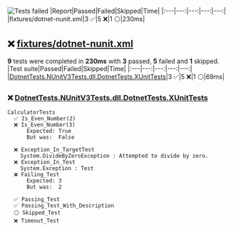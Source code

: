 ![Tests failed](https://img.shields.io/badge/tests-3%20passed%2C%205%20failed%2C%201%20skipped-critical)
|Report|Passed|Failed|Skipped|Time|
|:---|---:|---:|---:|---:|
|fixtures/dotnet-nunit.xml|3 ✅|5 ❌|1 ⚪|230ms|
## ❌ <a id="user-content-r0" href="#user-content-r0">fixtures/dotnet-nunit.xml</a>
**9** tests were completed in **230ms** with **3** passed, **5** failed and **1** skipped.
|Test suite|Passed|Failed|Skipped|Time|
|:---|---:|---:|---:|---:|
|[DotnetTests.NUnitV3Tests.dll.DotnetTests.XUnitTests](#user-content-r0s0)|3 ✅|5 ❌|1 ⚪|69ms|
### ❌ <a id="user-content-r0s0" href="#user-content-r0s0">DotnetTests.NUnitV3Tests.dll.DotnetTests.XUnitTests</a>
```
CalculatorTests
  ✅ Is_Even_Number(2)
  ❌ Is_Even_Number(3)
	  Expected: True
	  But was:  False
	
  ❌ Exception_In_TargetTest
	System.DivideByZeroException : Attempted to divide by zero.
  ❌ Exception_In_Test
	System.Exception : Test
  ❌ Failing_Test
	  Expected: 3
	  But was:  2
	
  ✅ Passing_Test
  ✅ Passing_Test_With_Description
  ⚪ Skipped_Test
  ❌ Timeout_Test
	
```
